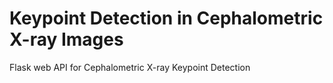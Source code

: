# Keypoint Detection in Cephalometric X-ray Images
Flask web API for Cephalometric X-ray Keypoint Detection
